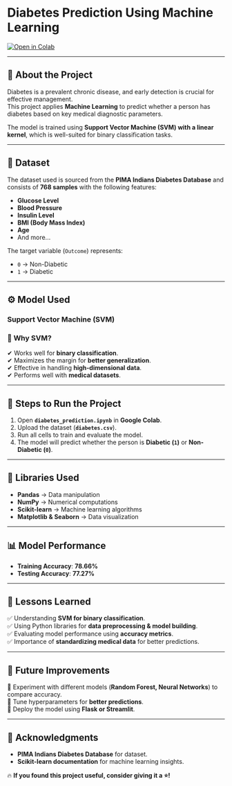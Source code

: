 # **Diabetes Prediction Using Machine Learning**  

[![Open in Colab](https://colab.research.google.com/assets/colab-badge.svg)](https://colab.research.google.com/drive/1_Vs6hAW1P_BtirGWHDsygDL4ZGEfGZ5S?usp=sharing)  

---

## 🚀 **About the Project**  
Diabetes is a prevalent chronic disease, and early detection is crucial for effective management.  
This project applies **Machine Learning** to predict whether a person has diabetes based on key medical diagnostic parameters.  

The model is trained using **Support Vector Machine (SVM) with a linear kernel**, which is well-suited for binary classification tasks.  

---

## 📂 **Dataset**  
The dataset used is sourced from the **PIMA Indians Diabetes Database** and consists of **768 samples** with the following features:  
- **Glucose Level**  
- **Blood Pressure**  
- **Insulin Level**  
- **BMI (Body Mass Index)**  
- **Age**  
- And more...  

The target variable (`Outcome`) represents:  
- `0` → Non-Diabetic  
- `1` → Diabetic  

---

## ⚙️ **Model Used**  
### **Support Vector Machine (SVM)**  

### 🔹 **Why SVM?**  
✔ Works well for **binary classification**.  
✔ Maximizes the margin for **better generalization**.  
✔ Effective in handling **high-dimensional data**.  
✔ Performs well with **medical datasets**.  

---

## 🔧 **Steps to Run the Project**  
1. Open **`diabetes_prediction.ipynb`** in **Google Colab**.  
2. Upload the dataset (**`diabetes.csv`**).  
3. Run all cells to train and evaluate the model.  
4. The model will predict whether the person is **Diabetic (`1`)** or **Non-Diabetic (`0`)**.  

---

## 📌 **Libraries Used**  
- **Pandas** → Data manipulation  
- **NumPy** → Numerical computations  
- **Scikit-learn** → Machine learning algorithms  
- **Matplotlib & Seaborn** → Data visualization  

---

## 📊 **Model Performance**  
- **Training Accuracy**: **78.66%**  
- **Testing Accuracy**: **77.27%**  

---

## 📖 **Lessons Learned**  
✅ Understanding **SVM for binary classification**.  
✅ Using Python libraries for **data preprocessing & model building**.  
✅ Evaluating model performance using **accuracy metrics**.  
✅ Importance of **standardizing medical data** for better predictions.  

---

## 🎯 **Future Improvements**  
🔹 Experiment with different models (**Random Forest, Neural Networks**) to compare accuracy.  
🔹 Tune hyperparameters for **better predictions**.  
🔹 Deploy the model using **Flask or Streamlit**.  

---

## 📜 **Acknowledgments**  
- **PIMA Indians Diabetes Database** for dataset.  
- **Scikit-learn documentation** for machine learning insights.  

🔥 **If you found this project useful, consider giving it a ⭐!**  
